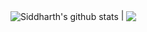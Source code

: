 <img align="center" src="https://readme-stats-itssidhere.vercel.app/api?username=itssidhere&show_icons=true&count_private=true&include_all_commits=true&theme=buefy&hide_border=true&theme=gradient" alt="Siddharth's github stats" /> | <img align="center" src="https://readme-stats-itssidhere.vercel.app/api/top-langs/?username=itssidhere&layout=compact&theme=buefy&hide_border=true&count_private=true&include_all_commits=true" />

